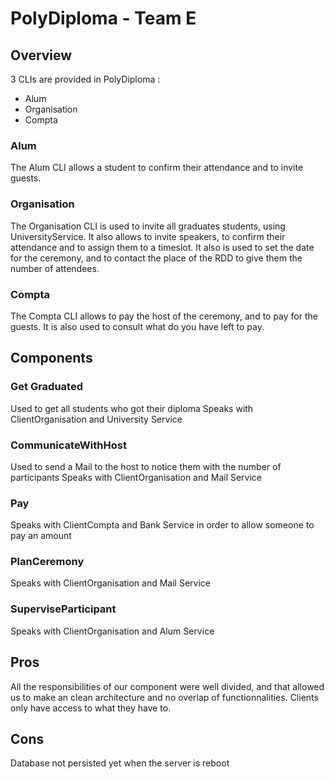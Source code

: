 # PolyDiploma - Team E

## Overview
3 CLIs are provided in PolyDiploma : 
- Alum
- Organisation
- Compta

### Alum

The Alum CLI allows a student to confirm their attendance and to invite guests.

### Organisation 

The Organisation CLI is used to invite all graduates students, using UniversityService.
It also allows to invite speakers, to confirm their attendance and to assign them to a timeslot.
It also is used to set the date for the ceremony, and to contact the place of the RDD to give them the number of attendees.

### Compta

The Compta CLI allows to pay the host of the ceremony, and to pay for the guests. 
It is also used to consult what do you have left to pay.

## Components

### Get Graduated
Used to get all students who got their diploma
Speaks with ClientOrganisation and University Service
### CommunicateWithHost
Used to send a Mail to the host to notice them with the number of participants
Speaks with ClientOrganisation and Mail Service
### Pay
Speaks with ClientCompta and Bank Service in order to allow someone to pay an amount
### PlanCeremony
Speaks with ClientOrganisation and Mail Service
### SuperviseParticipant
Speaks with ClientOrganisation and Alum Service


## Pros
All the responsibilities of our component were well divided, and that allowed us to make an clean architecture and no overlap of functionnalities.
Clients only have access to what they have to.

## Cons
Database not persisted yet when the server is reboot
